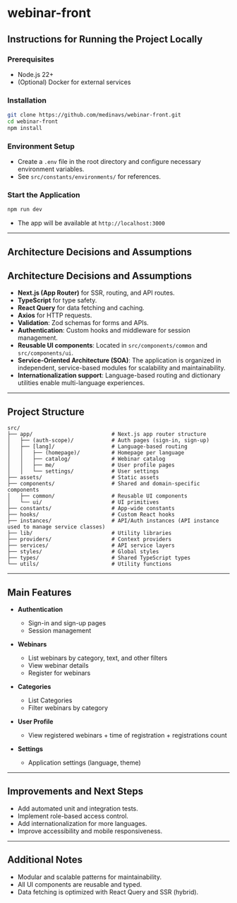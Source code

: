 # webinar-front

## Instructions for Running the Project Locally

### Prerequisites

- Node.js 22+
- (Optional) Docker for external services

### Installation

```sh
git clone https://github.com/medinavs/webinar-front.git
cd webinar-front
npm install
```

### Environment Setup

- Create a `.env` file in the root directory and configure necessary environment variables.
- See `src/constants/environments/` for references.

### Start the Application

```sh
npm run dev
```

- The app will be available at `http://localhost:3000`

---

## Architecture Decisions and Assumptions

## Architecture Decisions and Assumptions

- **Next.js (App Router)** for SSR, routing, and API routes.
- **TypeScript** for type safety.
- **React Query** for data fetching and caching.
- **Axios** for HTTP requests.
- **Validation**: Zod schemas for forms and APIs.
- **Authentication**: Custom hooks and middleware for session management.
- **Reusable UI components**: Located in `src/components/common` and `src/components/ui`.
- **Service-Oriented Architecture (SOA)**: The application is organized in independent, service-based modules for scalability and maintainability.
- **Internationalization support**: Language-based routing and dictionary utilities enable multi-language experiences.

---

## Project Structure

```
src/
├── app/                         # Next.js app router structure
│   ├── (auth-scope)/            # Auth pages (sign-in, sign-up)
│   ├── [lang]/                  # Language-based routing
│   │   ├── (homepage)/          # Homepage per language
│   │   ├── catalog/             # Webinar catalog
│   │   ├── me/                  # User profile pages
│   │   └── settings/            # User settings
├── assets/                      # Static assets
├── components/                  # Shared and domain-specific components
│   ├── common/                  # Reusable UI components
│   └── ui/                      # UI primitives
├── constants/                   # App-wide constants
├── hooks/                       # Custom React hooks
├── instances/                   # API/Auth instances (API instance used to manage service classes)
├── lib/                         # Utility libraries
├── providers/                   # Context providers
├── services/                    # API service layers
├── styles/                      # Global styles
├── types/                       # Shared TypeScript types
└── utils/                       # Utility functions
```

---

## Main Features

- **Authentication**

  - Sign-in and sign-up pages
  - Session management

- **Webinars**

  - List webinars by category, text, and other filters
  - View webinar details
  - Register for webinars

- **Categories**

  - List Categories
  - Filter webinars by category

- **User Profile**

  - View registered webinars + time of registration + registrations count

- **Settings**
  - Application settings (language, theme)

---

## Improvements and Next Steps

- Add automated unit and integration tests.
- Implement role-based access control.
- Add internationalization for more languages.
- Improve accessibility and mobile responsiveness.

---

## Additional Notes

- Modular and scalable patterns for maintainability.
- All UI components are reusable and typed.
- Data fetching is optimized with React Query and SSR (hybrid).
